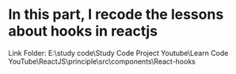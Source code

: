 # In this part, I recode the lessons about hooks in reactjs

Link Folder: E:\study code\Study Code Project Youtube\Learn Code YouTube\ReactJS\principle\src\components\React-hooks
